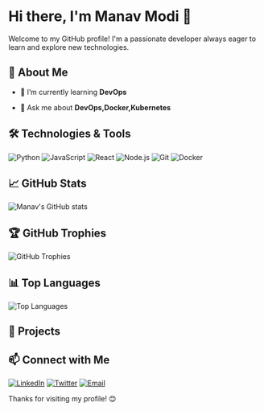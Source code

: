 # Hi there, I'm Manav Modi 👋

Welcome to my GitHub profile! I'm a passionate developer always eager to learn and explore new technologies.

## 🚀 About Me

- 🌱 I’m currently learning **DevOps**
<!-- - 👯 I’m looking to collaborate on **[Projects or areas you want to collaborate on]** -->
- 💬 Ask me about **DevOps,Docker,Kubernetes**

## 🛠️ Technologies & Tools

![Python](https://img.shields.io/badge/-Python-3776AB?logo=python&logoColor=ffffff)
![JavaScript](https://img.shields.io/badge/-JavaScript-F7DF1E?logo=javascript&logoColor=000000)
![React](https://img.shields.io/badge/-React-61DAFB?logo=react&logoColor=000000)
![Node.js](https://img.shields.io/badge/-Node.js-339933?logo=node.js&logoColor=ffffff)
![Git](https://img.shields.io/badge/-Git-F05032?logo=git&logoColor=ffffff)
![Docker](https://img.shields.io/badge/-Docker-2496ED?logo=docker&logoColor=ffffff)

## 📈 GitHub Stats

![Manav's GitHub stats](https://github-readme-stats.vercel.app/api?username=manavnmodi111&show_icons=true&theme=radical)

## 🏆 GitHub Trophies

![GitHub Trophies](https://github-profile-trophy.vercel.app/?username=manavnmodi111&theme=radical)

## 📊 Top Languages

![Top Languages](https://github-readme-stats.vercel.app/api/top-langs/?username=manavnmodi111&layout=compact&theme=radical)

## 🌟 Projects

<!-- - [**Project 1**](https://github.com/manavnmodi111/project1): Brief description of the project.
- [**Project 2**](https://github.com/manavnmodi111/project2): Brief description of the project.
- [**Project 3**](https://github.com/manavnmodi111/project3): Brief description of the project.
-->
## 📫 Connect with Me

[![LinkedIn](https://img.shields.io/badge/-LinkedIn-0A66C2?logo=linkedin&logoColor=ffffff)](https://www.linkedin.com/in/manavnmodi111)
[![Twitter](https://img.shields.io/badge/-Twitter-1DA1F2?logo=twitter&logoColor=ffffff)](https://twitter.com/manavnmodi111)
[![Email](https://img.shields.io/badge/-Email-D14836?logo=gmail&logoColor=ffffff)](mailto:manavnmodi@gmail.com.com)

Thanks for visiting my profile! 😊
